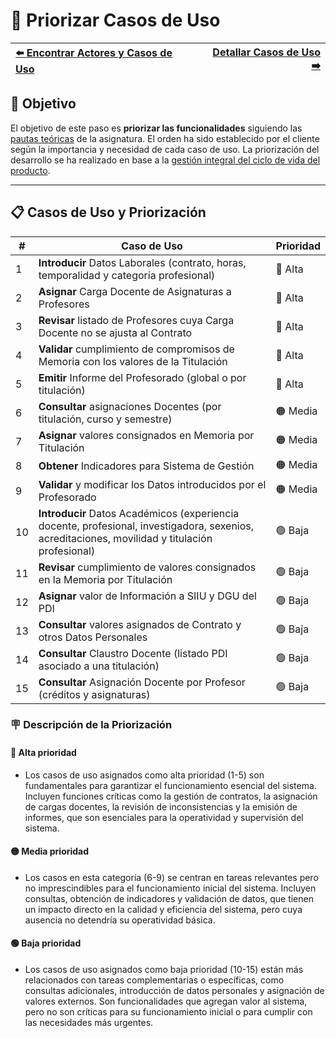 # 📝 Priorizar Casos de Uso

| [⬅️ Encontrar Actores y Casos de Uso](ActoresCasosDeUso.md) | [Detallar Casos de Uso ➡️](DetallarCasosDeUso.md) |
|:--|--:|

## 🎯 **Objetivo**

El objetivo de este paso es **priorizar las funcionalidades** siguiendo las [pautas teóricas](https://github.com/mmasias/IdSw1/blob/main/temario/contenidos/CdU.PCdU.md#c%C3%B3mo) de la asignatura.
El orden ha sido establecido por el cliente según la importancia y necesidad de cada caso de uso. La priorización del desarrollo se ha realizado en base a la [gestión integral del ciclo de vida del producto](/documentos/glosario.md#gestión-integral-del-ciclo-de-vida-del-producto).

---

## 📋 **Casos de Uso y Priorización**


| **#** | **Caso de Uso**                                                                                                                              | **Prioridad** |  
|-------|----------------------------------------------------------------------------------------------------------------------------------------------|---------------|  
| 1 | **Introducir** Datos Laborales (contrato, horas, temporalidad y categoría profesional)                                                           |    🔴 Alta    |
| 2 | **Asignar** Carga Docente de Asignaturas a Profesores                                                                                            |    🔴 Alta    |
| 3 | **Revisar** listado de Profesores cuya Carga Docente no se ajusta al Contrato                                                                    |    🔴 Alta    |
| 4 | **Validar** cumplimiento de compromisos de Memoria con los valores de la Titulación                                                              |    🔴 Alta    |
| 5 | **Emitir** Informe del Profesorado (global o por titulación)                                                                                     |    🔴 Alta    |
| 6 | **Consultar** asignaciones Docentes (por titulación, curso y semestre)                                                                           |    🟠 Media   |
| 7 | **Asignar** valores consignados en Memoria por Titulación                                                                                        |    🟠 Media   |
| 8 | **Obtener** Indicadores para Sistema de Gestión                                                                                                  |    🟠 Media   |
| 9 | **Validar** y modificar los Datos introducidos por el Profesorado                                                                                |    🟠 Media   |
| 10 | **Introducir** Datos Académicos (experiencia docente, profesional, investigadora, sexenios, acreditaciones, movilidad y titulación profesional) |    🟢 Baja    |
| 11 | **Revisar** cumplimiento de valores consignados en la Memoria por Titulación                                                                    |    🟢 Baja    |
| 12 | **Asignar** valor de Información a SIIU y DGU del PDI                                                                                           |    🟢 Baja    |
| 13 | **Consultar** valores asignados de Contrato y otros Datos Personales                                                                            |    🟢 Baja    |
| 14 | **Consultar** Claustro Docente (listado PDI asociado a una titulación)                                                                          |    🟢 Baja    |
| 15 | **Consultar** Asignación Docente por Profesor (créditos y asignaturas)                                                                          |    🟢 Baja    |

### 🪧 Descripción de la Priorización

#### 🔴 **Alta prioridad**
- Los casos de uso asignados como alta prioridad (1-5) son fundamentales para garantizar el funcionamiento esencial del sistema. Incluyen funciones críticas como la gestión de contratos, la asignación de cargas docentes, la revisión de inconsistencias y la emisión de informes, que son esenciales para la operatividad y supervisión del sistema.

#### 🟡 **Media prioridad**
- Los casos en esta categoría (6-9) se centran en tareas relevantes pero no imprescindibles para el funcionamiento inicial del sistema. Incluyen consultas, obtención de indicadores y validación de datos, que tienen un impacto directo en la calidad y eficiencia del sistema, pero cuya ausencia no detendría su operatividad básica.

#### 🟢 Baja prioridad
- Los casos de uso asignados como baja prioridad (10-15) están más relacionados con tareas complementarias o específicas, como consultas adicionales, introducción de datos personales y asignación de valores externos. Son funcionalidades que agregan valor al sistema, pero no son críticas para su funcionamiento inicial o para cumplir con las necesidades más urgentes.